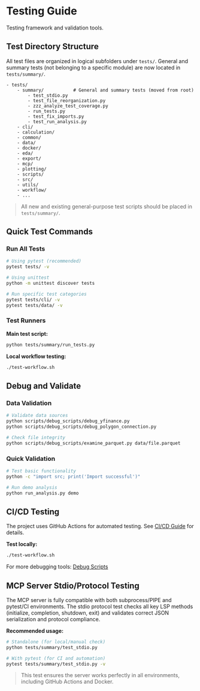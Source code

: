 # Testing Guide

Testing framework and validation tools.

## Test Directory Structure

All test files are organized in logical subfolders under `tests/`. General and summary tests (not belonging to a specific module) are now located in `tests/summary/`.

```
- tests/
    - summary/           # General and summary tests (moved from root)
        - test_stdio.py
        - test_file_reorganization.py
        - zzz_analyze_test_coverage.py
        - run_tests.py
        - test_fix_imports.py
        - test_run_analysis.py
    - cli/
    - calculation/
    - common/
    - data/
    - docker/
    - eda/
    - export/
    - mcp/
    - plotting/
    - scripts/
    - src/
    - utils/
    - workflow/
    - ...
```

> All new and existing general-purpose test scripts should be placed in `tests/summary/`.

## Quick Test Commands

### Run All Tests
```bash
# Using pytest (recommended)
pytest tests/ -v

# Using unittest
python -m unittest discover tests

# Run specific test categories
pytest tests/cli/ -v
pytest tests/data/ -v
```

### Test Runners

**Main test script:**
```bash
python tests/summary/run_tests.py
```

**Local workflow testing:**
```bash
./test-workflow.sh
```

## Debug and Validate

### Data Validation
```bash
# Validate data sources
python scripts/debug_scripts/debug_yfinance.py
python scripts/debug_scripts/debug_polygon_connection.py

# Check file integrity
python scripts/debug_scripts/examine_parquet.py data/file.parquet
```

### Quick Validation
```bash
# Test basic functionality
python -c "import src; print('Import successful')"

# Run demo analysis
python run_analysis.py demo
```

## CI/CD Testing

The project uses GitHub Actions for automated testing. See [CI/CD Guide](ci-cd.md) for details.

**Test locally:**
```bash
./test-workflow.sh
```

For more debugging tools: [Debug Scripts](debug-scripts.md)

## MCP Server Stdio/Protocol Testing

The MCP server is fully compatible with both subprocess/PIPE and pytest/CI environments. The stdio protocol test checks all key LSP methods (initialize, completion, shutdown, exit) and validates correct JSON serialization and protocol compliance.

**Recommended usage:**
```bash
# Standalone (for local/manual check)
python tests/summary/test_stdio.py

# With pytest (for CI and automation)
pytest tests/summary/test_stdio.py -v
```

> This test ensures the server works perfectly in all environments, including GitHub Actions and Docker.